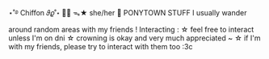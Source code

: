 ⋆˚࿔ Chiffon 𝜗𝜚˚⋆ 🐾🍓 ᯓ★ she/her 🎀
PONYTOWN STUFF  I usually wander around random areas with my friends ! Interacting : ☆ feel free to interact unless I'm on dni  ☆ crowning is okay and very much appreciated ~ ☆ if I'm with my friends, please try to interact with them too :3c
